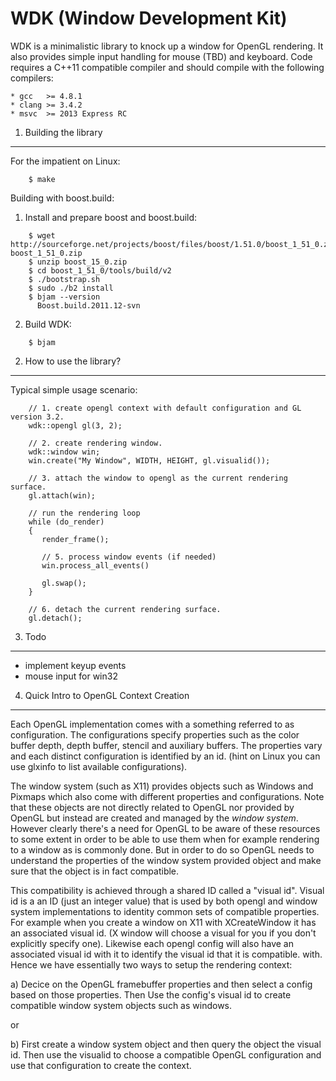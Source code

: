WDK (Window Development Kit)
================================

WDK is a minimalistic library to knock up a window for OpenGL rendering.
It also provides simple input handling for mouse (TBD) and keyboard. 
Code requires a C++11 compatible compiler and should compile with
the following compilers:

    * gcc   >= 4.8.1 
    * clang >= 3.4.2 
    * msvc  >= 2013 Express RC

1. Building the library
--------------------------------

For the impatient on Linux:

```
    $ make 
```    


Building with boost.build: 

1. Install and prepare boost and boost.build:

```
    $ wget http://sourceforge.net/projects/boost/files/boost/1.51.0/boost_1_51_0.zip/download boost_1_51_0.zip
    $ unzip boost_15_0.zip
    $ cd boost_1_51_0/tools/build/v2
    $ ./bootstrap.sh
    $ sudo ./b2 install
    $ bjam --version
      Boost.build.2011.12-svn
```      

2. Build WDK:

```
    $ bjam 
```    


2. How to use the library?
--------------------------------

Typical simple usage scenario:

```
    // 1. create opengl context with default configuration and GL version 3.2.
    wdk::opengl gl(3, 2);
    
    // 2. create rendering window.
    wdk::window win;
    win.create("My Window", WIDTH, HEIGHT, gl.visualid());
    
    // 3. attach the window to opengl as the current rendering surface.
    gl.attach(win);
    
    // run the rendering loop
    while (do_render)
    {
       render_frame();

       // 5. process window events (if needed)
       win.process_all_events()

       gl.swap();
    }    
    
    // 6. detach the current rendering surface.
    gl.detach();
```    


3. Todo
---------------------------------

- implement keyup events
- mouse input for win32


4. Quick Intro to OpenGL Context Creation
-----------------------------------------

Each OpenGL implementation comes with a something referred to as configuration. 
The configurations specify properties such as the color buffer depth, depth buffer,
stencil and auxiliary buffers. The properties vary and each distinct configuration is
identified by an id. (hint on Linux you can use glxinfo to list available configurations).


The window system (such as X11) provides objects such as Windows and Pixmaps which also
come with different properties and configurations. Note that these objects are not 
directly related to OpenGL nor provided by OpenGL but instead are created and managed
by the *window system*. However clearly there's a need for OpenGL to be aware of these
resources to some extent in order to be able to use them when for example rendering to a 
window as is commonly done. But in order to do so OpenGL needs to understand the properties
of the window system provided object and make sure that the object is in fact compatible.

This compatibility is achieved through a shared ID called a "visual id". Visual id is a
an ID (just an integer value) that is used by both opengl and window system implementations
to identity common sets of compatible properties. For example when you create a window on X11
with XCreateWindow it has an associated visual id. (X window will choose a visual for you
if you don't explicitly specify one). Likewise each opengl config will also have an associated
visual id with it to identify the visual id that it is compatible. with. Hence we have 
essentially two ways to setup the rendering context:

a) Decice on the OpenGL framebuffer properties and then select a config based on those properties.
   Then Use the config's visual id to create compatible window system objects such as windows.

or

b) First create a window system object and then query the object the visual id. Then use the visualid 
   to choose a compatible OpenGL configuration and use that configuration to create the context.

